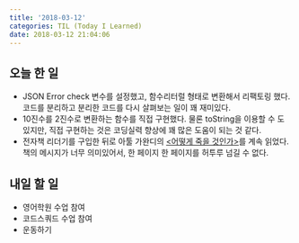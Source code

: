 ```yaml
---
title: '2018-03-12'
categories: TIL (Today I Learned)
date: 2018-03-12 21:04:06
---
```


## 오늘 한 일
  * JSON Error check 변수를 설정했고, 함수리터럴 형태로 변환해서 리팩토링 했다. 코드를 분리하고 분리한 코드를 다시 살펴보는 일이 꽤 재미있다.
  * 10진수를 2진수로 변환하는 함수를 직접 구현했다. 물론 toString을 이용할 수 도 있지만, 직접 구현하는 것은 코딩실력 향상에 꽤 많은 도움이 되는 것 같다.
  * 전자책 리더기를 구입한 뒤로 아툴 가완디의 [<어떻게 죽을 것인가>](http://www.aladin.co.kr/shop/wproduct.aspx?ItemId=59964079)를 계속 읽었다. 책의 메시지가 너무 의미있어서, 한 페이지 한 페이지를 허투루 넘길 수 없다.


## 내일 할 일
  * 영어학원 수업 참여
  * 코드스쿼드 수업 참여
  * 운동하기
